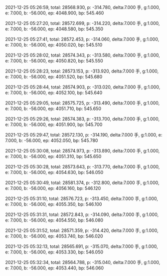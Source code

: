 2021-12-25 05:26:59, total: 28568.930, p: -314.780, delta:7.000 手, g:1.000, e: 7.000, b: -56.000, ep: 4048.900, bp: 545.460

2021-12-25 05:27:20, total: 28572.699, p: -314.220, delta:7.000 手, g:1.000, e: 7.000, b: -56.000, ep: 4048.580, bp: 545.350

2021-12-25 05:27:41, total: 28572.453, p: -314.060, delta:7.000 手, g:1.000, e: 7.000, b: -56.000, ep: 4050.020, bp: 545.510

2021-12-25 05:28:02, total: 28574.343, p: -313.580, delta:7.000 手, g:1.000, e: 7.000, b: -56.000, ep: 4050.820, bp: 545.550

2021-12-25 05:28:23, total: 28573.153, p: -313.920, delta:7.000 手, g:1.000, e: 7.000, b: -56.000, ep: 4051.520, bp: 545.680

2021-12-25 05:28:44, total: 28574.903, p: -313.020, delta:7.000 手, g:1.000, e: 7.000, b: -56.000, ep: 4052.100, bp: 545.640

2021-12-25 05:29:05, total: 28575.725, p: -313.490, delta:7.000 手, g:1.000, e: 7.000, b: -56.000, ep: 4051.710, bp: 545.650

2021-12-25 05:29:26, total: 28574.383, p: -313.700, delta:7.000 手, g:1.000, e: 7.000, b: -56.000, ep: 4051.900, bp: 545.700

2021-12-25 05:29:47, total: 28572.130, p: -314.190, delta:7.000 手, g:1.000, e: 7.000, b: -56.000, ep: 4052.050, bp: 545.780

2021-12-25 05:30:08, total: 28574.973, p: -313.890, delta:7.000 手, g:1.000, e: 7.000, b: -56.000, ep: 4051.310, bp: 545.650

2021-12-25 05:30:28, total: 28573.643, p: -313.770, delta:7.000 手, g:1.000, e: 7.000, b: -56.000, ep: 4054.630, bp: 546.050

2021-12-25 05:30:49, total: 28581.374, p: -312.800, delta:7.000 手, g:1.000, e: 7.000, b: -56.000, ep: 4056.160, bp: 546.120

2021-12-25 05:31:10, total: 28576.723, p: -313.450, delta:7.000 手, g:1.000, e: 7.000, b: -56.000, ep: 4055.350, bp: 546.100

2021-12-25 05:31:31, total: 28572.843, p: -314.090, delta:7.000 手, g:1.000, e: 7.000, b: -56.000, ep: 4054.550, bp: 546.080

2021-12-25 05:31:52, total: 28571.359, p: -314.420, delta:7.000 手, g:1.000, e: 7.000, b: -56.000, ep: 4053.740, bp: 546.020

2021-12-25 05:32:13, total: 28565.691, p: -315.070, delta:7.000 手, g:1.000, e: 7.000, b: -56.000, ep: 4053.330, bp: 546.050

2021-12-25 05:32:34, total: 28564.788, p: -315.040, delta:7.000 手, g:1.000, e: 7.000, b: -56.000, ep: 4053.440, bp: 546.060